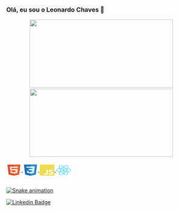 ### Olá, eu sou o Leonardo Chaves 👋

<!--
- 🔭 I’m currently working on ...
- 🌱 I’m currently learning ...
- 👯 I’m looking to collaborate on ...
- 🤔 I’m looking for help with ...
- 💬 Ask me about ...
- 📫 How to reach me: ...
- 😄 Pronouns: ...
- ⚡ Fun fact: ...
 -->

 <div align="center">
  <a href="https://github.com/LeoAChaves">
  <img width="380em" height="180em" src="https://github-readme-stats.vercel.app/api?username=LeoAChaves&show_icons=true&theme=midnight-purple&include_all_commits=true&count_private=true"/>
  <img width="380em" height="180em" src="https://github-readme-stats.vercel.app/api/top-langs/?username=LeoAChaves&layout=compact&langs_count=7&theme=midnight-purple"/>
</div>

<div style="display: inline_block"><br>
  <img align="center" alt="HTML" height="30" width="40" src="https://raw.githubusercontent.com/devicons/devicon/master/icons/html5/html5-original.svg">
  <img align="center" alt="CSS" height="30" width="40" src="https://raw.githubusercontent.com/devicons/devicon/master/icons/css3/css3-original.svg">
  <img align="center" alt="Js" height="30" width="40" src="https://raw.githubusercontent.com/devicons/devicon/master/icons/javascript/javascript-plain.svg">
  <img align="center" alt="React" height="30" width="40" src="https://raw.githubusercontent.com/devicons/devicon/master/icons/react/react-original.svg">
</div>
  
  ##

![Snake animation](https://github.com/LeoAChaves/LeoAChaves/blob/output/github-contribution-grid-snake.svg)
 
 [![Linkedin Badge](https://img.shields.io/badge/-Linkedin-blue?style=flat-square&logo=Linkedin&logoColor=white&link=https://www.linkedin.com/in/leo-a-chaves/)](https://www.linkedin.com/in/leo-a-chaves/)
